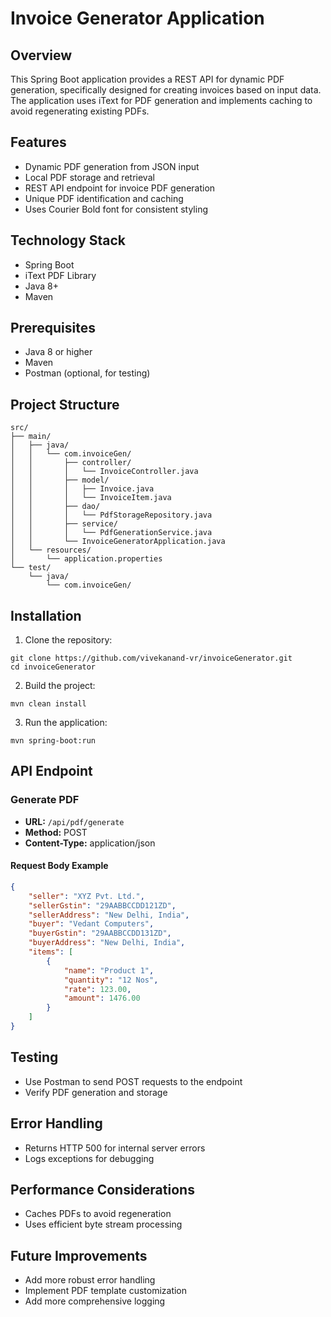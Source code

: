 # Invoice Generator Application

## Overview
This Spring Boot application provides a REST API for dynamic PDF generation, specifically designed for creating invoices based on input data. The application uses iText for PDF generation and implements caching to avoid regenerating existing PDFs.

## Features
- Dynamic PDF generation from JSON input
- Local PDF storage and retrieval
- REST API endpoint for invoice PDF generation
- Unique PDF identification and caching
- Uses Courier Bold font for consistent styling

## Technology Stack
- Spring Boot
- iText PDF Library
- Java 8+
- Maven

## Prerequisites
- Java 8 or higher
- Maven
- Postman (optional, for testing)

## Project Structure
```
src/
├── main/
│   ├── java/
│   │   └── com.invoiceGen/
│   │       ├── controller/
│   │       │   └── InvoiceController.java
│   │       ├── model/
│   │       │   ├── Invoice.java
│   │       │   └── InvoiceItem.java
│   │       ├── dao/
│   │       │   └── PdfStorageRepository.java
│   │       ├── service/
│   │       │   └── PdfGenerationService.java
│   │       └── InvoiceGeneratorApplication.java
│   └── resources/
│       └── application.properties
└── test/
    └── java/
        └── com.invoiceGen/
```

## Installation

1. Clone the repository:
```
git clone https://github.com/vivekanand-vr/invoiceGenerator.git
cd invoiceGenerator
```

2. Build the project:
```
mvn clean install
```

3. Run the application:
```
mvn spring-boot:run
```

## API Endpoint

### Generate PDF
- **URL:** `/api/pdf/generate`
- **Method:** POST
- **Content-Type:** application/json

#### Request Body Example
```json
{
    "seller": "XYZ Pvt. Ltd.",
    "sellerGstin": "29AABBCCDD121ZD",
    "sellerAddress": "New Delhi, India",
    "buyer": "Vedant Computers", 
    "buyerGstin": "29AABBCCDD131ZD",
    "buyerAddress": "New Delhi, India",
    "items": [
        {
            "name": "Product 1",
            "quantity": "12 Nos",
            "rate": 123.00,
            "amount": 1476.00
        }
    ]
}
```

## Testing
- Use Postman to send POST requests to the endpoint
- Verify PDF generation and storage

## Error Handling
- Returns HTTP 500 for internal server errors
- Logs exceptions for debugging

## Performance Considerations
- Caches PDFs to avoid regeneration
- Uses efficient byte stream processing

## Future Improvements
- Add more robust error handling
- Implement PDF template customization
- Add more comprehensive logging
